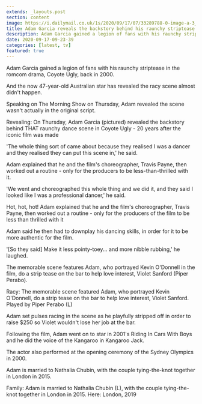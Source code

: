 ```yaml
---
extends: _layouts.post
section: content
image: https://i.dailymail.co.uk/1s/2020/09/17/07/33289788-0-image-a-3_1600325342688.jpg 
title: Adam Garcia reveals the backstory behind his raunchy striptease in Coyote Ugly 
description: Adam Garcia gained a legion of fans with his raunchy striptease in the romcom drama, Coyote Ugly, back in 2000.  
date: 2020-09-17-09-23-39 
categories: [latest, tv] 
featured: true 
--- 
```

Adam Garcia gained a legion of fans with his raunchy striptease in the romcom drama, Coyote Ugly, back in 2000. 

And the now 47-year-old Australian star has revealed the racy scene almost didn't happen.

Speaking on The Morning Show on Thursday, Adam revealed the scene wasn't actually in the original script. 

Revealing: On Thursday, Adam Garcia (pictured) revealed the backstory behind THAT raunchy dance scene in Coyote Ugly - 20 years after the iconic film was made

'The whole thing sort of came about because they realised I was a dancer and they realised they can put this scene in,' he said. 

Adam explained that he and the film's choreographer, Travis Payne, then worked out a routine - only for the producers to be less-than-thrilled with it.     

'We went and choreographed this whole thing and we did it, and they said I looked like I was a professional dancer,' he said. 

Hot, hot, hot! Adam explained that he and the film's choreographer, Travis Payne, then worked out a routine - only for the producers of the film to be less than thrilled with it

Adam said he then had to downplay his dancing skills, in order for it to be more authentic for the film. 

'[So they said] Make it less pointy-toey... and more nibble rubbing,' he laughed. 

The memorable scene features Adam, who portrayed Kevin O'Donnell in the film, do a strip tease on the bar to help love interest, Violet Sanford (Piper Perabo). 

Racy: The memorable scene featured Adam, who portrayed Kevin O'Donnell, do a strip tease on the bar to help love interest, Violet Sanford. Played by Piper Perabo (L)

Adam set pulses racing in the scene as he playfully stripped off in order to raise $250 so Violet wouldn't lose her job at the bar.

Following the film, Adam went on to star in 2001's Riding In Cars With Boys and he did the voice of the Kangaroo in Kangaroo Jack. 

The actor also performed at the opening ceremony of the Sydney Olympics in 2000.

Adam is married to Nathalia Chubin, with the couple tying-the-knot together in London in 2015.

Family: Adam is married to Nathalia Chubin (L), with the couple tying-the-knot together in London in 2015. Here: London, 2019

